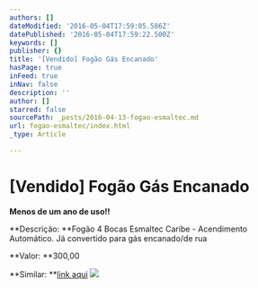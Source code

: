 ```yaml
---
authors: []
dateModified: '2016-05-04T17:59:05.586Z'
datePublished: '2016-05-04T17:59:22.500Z'
keywords: []
publisher: {}
title: '[Vendido] Fogão Gás Encanado'
hasPage: true
inFeed: true
inNav: false
description: ''
author: []
starred: false
sourcePath: _posts/2016-04-13-fogao-esmaltec.md
url: fogao-esmaltec/index.html
_type: Article

---
```

# \[Vendido\] Fogão Gás Encanado

**Menos de um ano de uso!!**

**Descrição: **Fogão 4 Bocas Esmaltec Caribe - Acendimento Automático. Já convertido para gás encanado/de rua

**Valor: **300,00

**Similar: **[link aqui][0]
![](https://s3-us-west-2.amazonaws.com/the-grid-img/p/7a2392f12fb326b904a5817e50bb1db576c8b229.jpg)

[0]: http://www.magazineluiza.com.br/fogao-4-bocas-esmaltec-caribe-acendimento-automatico/p/0122645/ed/foga/google/4660/?utm_source=google&utm_medium=pla&utm_campaign=ed&utm_content=0122645&partner_id=4660&cmptype=pla&profileid=464&campaignid=4573&keyword=&gclid=CjwKEAjwubK4BRC1xczKrZyj3mkSJAC6ntgrDykbTwsoNhNBRdUNU4K8bIXJeCKyvUkUhVBS6KDqgRoCE7_w_wcB
